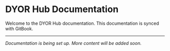 # DYOR Hub Documentation

Welcome to the DYOR Hub documentation. This documentation is synced with GitBook.

---

_Documentation is being set up. More content will be added soon._
